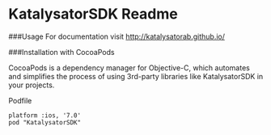 KatalysatorSDK Readme
==========

###Usage
For documentation visit http://katalysatorab.github.io/ 

###Installation with CocoaPods

CocoaPods is a dependency manager for Objective-C, which automates and simplifies the process of using 3rd-party libraries like KatalysatorSDK in your projects.

Podfile
```
platform :ios, '7.0'
pod "KatalysatorSDK"
```